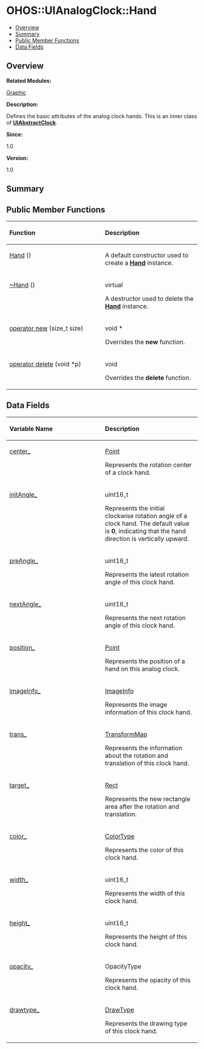 # OHOS::UIAnalogClock::Hand<a name="EN-US_TOPIC_0000001054918175"></a>

-   [Overview](#section1493720273165633)
-   [Summary](#section505005179165633)
-   [Public Member Functions](#pub-methods)
-   [Data Fields](#pub-attribs)

## **Overview**<a name="section1493720273165633"></a>

**Related Modules:**

[Graphic](graphic.md)

**Description:**

Defines the basic attributes of the analog clock hands. This is an inner class of  **[UIAbstractClock](ohos-uiabstractclock.md)**. 

**Since:**

1.0

**Version:**

1.0

## **Summary**<a name="section505005179165633"></a>

## Public Member Functions<a name="pub-methods"></a>

<a name="table1963605365165633"></a>
<table><thead align="left"><tr id="row1254231566165633"><th class="cellrowborder" valign="top" width="50%" id="mcps1.1.3.1.1"><p id="p838730732165633"><a name="p838730732165633"></a><a name="p838730732165633"></a>Function</p>
</th>
<th class="cellrowborder" valign="top" width="50%" id="mcps1.1.3.1.2"><p id="p517198002165633"><a name="p517198002165633"></a><a name="p517198002165633"></a>Description</p>
</th>
</tr>
</thead>
<tbody><tr id="row1135998516165633"><td class="cellrowborder" valign="top" width="50%" headers="mcps1.1.3.1.1 "><p id="p115008850165633"><a name="p115008850165633"></a><a name="p115008850165633"></a><a href="graphic.md#gac075169429f99f60ed660a44db7f4031">Hand</a> ()</p>
</td>
<td class="cellrowborder" valign="top" width="50%" headers="mcps1.1.3.1.2 "><p id="p2132862740165633"><a name="p2132862740165633"></a><a name="p2132862740165633"></a> </p>
<p id="p1971676658165633"><a name="p1971676658165633"></a><a name="p1971676658165633"></a>A default constructor used to create a <strong id="b631290215165633"><a name="b631290215165633"></a><a name="b631290215165633"></a><a href="ohos-uianalogclock-hand.md">Hand</a></strong> instance. </p>
</td>
</tr>
<tr id="row1449455664165633"><td class="cellrowborder" valign="top" width="50%" headers="mcps1.1.3.1.1 "><p id="p711347332165633"><a name="p711347332165633"></a><a name="p711347332165633"></a><a href="graphic.md#ga1e433482830dd12b9b40430dab92505f">~Hand</a> ()</p>
</td>
<td class="cellrowborder" valign="top" width="50%" headers="mcps1.1.3.1.2 "><p id="p1873060325165633"><a name="p1873060325165633"></a><a name="p1873060325165633"></a>virtual </p>
<p id="p1632440313165633"><a name="p1632440313165633"></a><a name="p1632440313165633"></a>A destructor used to delete the <strong id="b636387548165633"><a name="b636387548165633"></a><a name="b636387548165633"></a><a href="ohos-uianalogclock-hand.md">Hand</a></strong> instance. </p>
</td>
</tr>
<tr id="row1332425017165633"><td class="cellrowborder" valign="top" width="50%" headers="mcps1.1.3.1.1 "><p id="p430613896165633"><a name="p430613896165633"></a><a name="p430613896165633"></a><a href="graphic.md#ga4854963aa969ee20a6cd174a70f5cd23">operator new</a> (size_t size)</p>
</td>
<td class="cellrowborder" valign="top" width="50%" headers="mcps1.1.3.1.2 "><p id="p1637369453165633"><a name="p1637369453165633"></a><a name="p1637369453165633"></a>void * </p>
<p id="p15478559165633"><a name="p15478559165633"></a><a name="p15478559165633"></a>Overrides the <strong id="b1920539959165633"><a name="b1920539959165633"></a><a name="b1920539959165633"></a>new</strong> function. </p>
</td>
</tr>
<tr id="row1576482994165633"><td class="cellrowborder" valign="top" width="50%" headers="mcps1.1.3.1.1 "><p id="p1624551967165633"><a name="p1624551967165633"></a><a name="p1624551967165633"></a><a href="graphic.md#gadf1997a0f56ac2b220e7f0f8e8e0a6ef">operator delete</a> (void *p)</p>
</td>
<td class="cellrowborder" valign="top" width="50%" headers="mcps1.1.3.1.2 "><p id="p1336014366165633"><a name="p1336014366165633"></a><a name="p1336014366165633"></a>void </p>
<p id="p1951350351165633"><a name="p1951350351165633"></a><a name="p1951350351165633"></a>Overrides the <strong id="b1602187912165633"><a name="b1602187912165633"></a><a name="b1602187912165633"></a>delete</strong> function. </p>
</td>
</tr>
</tbody>
</table>

## Data Fields<a name="pub-attribs"></a>

<a name="table571831336165633"></a>
<table><thead align="left"><tr id="row840299950165633"><th class="cellrowborder" valign="top" width="50%" id="mcps1.1.3.1.1"><p id="p1277613613165633"><a name="p1277613613165633"></a><a name="p1277613613165633"></a>Variable Name</p>
</th>
<th class="cellrowborder" valign="top" width="50%" id="mcps1.1.3.1.2"><p id="p1193888637165633"><a name="p1193888637165633"></a><a name="p1193888637165633"></a>Description</p>
</th>
</tr>
</thead>
<tbody><tr id="row156314075165633"><td class="cellrowborder" valign="top" width="50%" headers="mcps1.1.3.1.1 "><p id="p446979987165633"><a name="p446979987165633"></a><a name="p446979987165633"></a><a href="graphic.md#ga809741355c5cc352c0755915002b987f">center_</a></p>
</td>
<td class="cellrowborder" valign="top" width="50%" headers="mcps1.1.3.1.2 "><p id="p1536015957165633"><a name="p1536015957165633"></a><a name="p1536015957165633"></a> <a href="ohos-point.md">Point</a> </p>
<p id="p1783841035165633"><a name="p1783841035165633"></a><a name="p1783841035165633"></a>Represents the rotation center of a clock hand. </p>
</td>
</tr>
<tr id="row105538405165633"><td class="cellrowborder" valign="top" width="50%" headers="mcps1.1.3.1.1 "><p id="p597989597165633"><a name="p597989597165633"></a><a name="p597989597165633"></a><a href="graphic.md#gac140795ee9a077a7ccc4f9f466e7d3a0">initAngle_</a></p>
</td>
<td class="cellrowborder" valign="top" width="50%" headers="mcps1.1.3.1.2 "><p id="p235493558165633"><a name="p235493558165633"></a><a name="p235493558165633"></a> uint16_t </p>
<p id="p2069385556165633"><a name="p2069385556165633"></a><a name="p2069385556165633"></a>Represents the initial clockwise rotation angle of a clock hand. The default value is <strong id="b1418638892165633"><a name="b1418638892165633"></a><a name="b1418638892165633"></a>0</strong>, indicating that the hand direction is vertically upward. </p>
</td>
</tr>
<tr id="row1197168157165633"><td class="cellrowborder" valign="top" width="50%" headers="mcps1.1.3.1.1 "><p id="p867884796165633"><a name="p867884796165633"></a><a name="p867884796165633"></a><a href="graphic.md#ga55c99b69410211c1afa8a2038e248d46">preAngle_</a></p>
</td>
<td class="cellrowborder" valign="top" width="50%" headers="mcps1.1.3.1.2 "><p id="p895583321165633"><a name="p895583321165633"></a><a name="p895583321165633"></a> uint16_t </p>
<p id="p445879591165633"><a name="p445879591165633"></a><a name="p445879591165633"></a>Represents the latest rotation angle of this clock hand. </p>
</td>
</tr>
<tr id="row1012093242165633"><td class="cellrowborder" valign="top" width="50%" headers="mcps1.1.3.1.1 "><p id="p609869142165633"><a name="p609869142165633"></a><a name="p609869142165633"></a><a href="graphic.md#ga33b72e532b7391016669673b75c776e0">nextAngle_</a></p>
</td>
<td class="cellrowborder" valign="top" width="50%" headers="mcps1.1.3.1.2 "><p id="p804740221165633"><a name="p804740221165633"></a><a name="p804740221165633"></a> uint16_t </p>
<p id="p1811502748165633"><a name="p1811502748165633"></a><a name="p1811502748165633"></a>Represents the next rotation angle of this clock hand. </p>
</td>
</tr>
<tr id="row1328552717165633"><td class="cellrowborder" valign="top" width="50%" headers="mcps1.1.3.1.1 "><p id="p509735402165633"><a name="p509735402165633"></a><a name="p509735402165633"></a><a href="graphic.md#gab84788e217377616073a56752a6b4d42">position_</a></p>
</td>
<td class="cellrowborder" valign="top" width="50%" headers="mcps1.1.3.1.2 "><p id="p1080607171165633"><a name="p1080607171165633"></a><a name="p1080607171165633"></a> <a href="ohos-point.md">Point</a> </p>
<p id="p1200067387165633"><a name="p1200067387165633"></a><a name="p1200067387165633"></a>Represents the position of a hand on this analog clock. </p>
</td>
</tr>
<tr id="row1439627385165633"><td class="cellrowborder" valign="top" width="50%" headers="mcps1.1.3.1.1 "><p id="p2024489364165633"><a name="p2024489364165633"></a><a name="p2024489364165633"></a><a href="graphic.md#gae08106f4adf8b064a5163f52f46f42ab">imageInfo_</a></p>
</td>
<td class="cellrowborder" valign="top" width="50%" headers="mcps1.1.3.1.2 "><p id="p1429124461165633"><a name="p1429124461165633"></a><a name="p1429124461165633"></a> <a href="ohos-imageinfo.md">ImageInfo</a> </p>
<p id="p1079170470165633"><a name="p1079170470165633"></a><a name="p1079170470165633"></a>Represents the image information of this clock hand. </p>
</td>
</tr>
<tr id="row250981359165633"><td class="cellrowborder" valign="top" width="50%" headers="mcps1.1.3.1.1 "><p id="p665751843165633"><a name="p665751843165633"></a><a name="p665751843165633"></a><a href="graphic.md#ga884ffa215aff8d5094430581985432a7">trans_</a></p>
</td>
<td class="cellrowborder" valign="top" width="50%" headers="mcps1.1.3.1.2 "><p id="p1049722093165633"><a name="p1049722093165633"></a><a name="p1049722093165633"></a> <a href="ohos-transformmap.md">TransformMap</a> </p>
<p id="p269196468165633"><a name="p269196468165633"></a><a name="p269196468165633"></a>Represents the information about the rotation and translation of this clock hand. </p>
</td>
</tr>
<tr id="row459285429165633"><td class="cellrowborder" valign="top" width="50%" headers="mcps1.1.3.1.1 "><p id="p1903032645165633"><a name="p1903032645165633"></a><a name="p1903032645165633"></a><a href="graphic.md#gab0dc9c3ed8b2cd59a8d8b0db23920b6a">target_</a></p>
</td>
<td class="cellrowborder" valign="top" width="50%" headers="mcps1.1.3.1.2 "><p id="p659483669165633"><a name="p659483669165633"></a><a name="p659483669165633"></a> <a href="ohos-rect.md">Rect</a> </p>
<p id="p1079452318165633"><a name="p1079452318165633"></a><a name="p1079452318165633"></a>Represents the new rectangle area after the rotation and translation. </p>
</td>
</tr>
<tr id="row986594450165633"><td class="cellrowborder" valign="top" width="50%" headers="mcps1.1.3.1.1 "><p id="p1295032445165633"><a name="p1295032445165633"></a><a name="p1295032445165633"></a><a href="graphic.md#ga869869c28bbfb68610e35b13d5e42704">color_</a></p>
</td>
<td class="cellrowborder" valign="top" width="50%" headers="mcps1.1.3.1.2 "><p id="p689971257165633"><a name="p689971257165633"></a><a name="p689971257165633"></a> <a href="ohos-color32.md">ColorType</a> </p>
<p id="p1804151879165633"><a name="p1804151879165633"></a><a name="p1804151879165633"></a>Represents the color of this clock hand. </p>
</td>
</tr>
<tr id="row405261323165633"><td class="cellrowborder" valign="top" width="50%" headers="mcps1.1.3.1.1 "><p id="p69824409165633"><a name="p69824409165633"></a><a name="p69824409165633"></a><a href="graphic.md#gaea93bf4419cbd77518adb9b5818459c1">width_</a></p>
</td>
<td class="cellrowborder" valign="top" width="50%" headers="mcps1.1.3.1.2 "><p id="p687050806165633"><a name="p687050806165633"></a><a name="p687050806165633"></a> uint16_t </p>
<p id="p12928941165633"><a name="p12928941165633"></a><a name="p12928941165633"></a>Represents the width of this clock hand. </p>
</td>
</tr>
<tr id="row405915790165633"><td class="cellrowborder" valign="top" width="50%" headers="mcps1.1.3.1.1 "><p id="p206302330165633"><a name="p206302330165633"></a><a name="p206302330165633"></a><a href="graphic.md#gaab68804b560953e15fd645d8cc3e3cb1">height_</a></p>
</td>
<td class="cellrowborder" valign="top" width="50%" headers="mcps1.1.3.1.2 "><p id="p910400781165633"><a name="p910400781165633"></a><a name="p910400781165633"></a> uint16_t </p>
<p id="p1054683727165633"><a name="p1054683727165633"></a><a name="p1054683727165633"></a>Represents the height of this clock hand. </p>
</td>
</tr>
<tr id="row904563208165633"><td class="cellrowborder" valign="top" width="50%" headers="mcps1.1.3.1.1 "><p id="p1396975105165633"><a name="p1396975105165633"></a><a name="p1396975105165633"></a><a href="graphic.md#ga61f8aca511f419a431751251b95da518">opacity_</a></p>
</td>
<td class="cellrowborder" valign="top" width="50%" headers="mcps1.1.3.1.2 "><p id="p1689186204165633"><a name="p1689186204165633"></a><a name="p1689186204165633"></a> OpacityType </p>
<p id="p1591412264165633"><a name="p1591412264165633"></a><a name="p1591412264165633"></a>Represents the opacity of this clock hand. </p>
</td>
</tr>
<tr id="row517653794165633"><td class="cellrowborder" valign="top" width="50%" headers="mcps1.1.3.1.1 "><p id="p763565147165633"><a name="p763565147165633"></a><a name="p763565147165633"></a><a href="graphic.md#ga110679ca3eaad8f786a8c4afc07d36c0">drawtype_</a></p>
</td>
<td class="cellrowborder" valign="top" width="50%" headers="mcps1.1.3.1.2 "><p id="p1408888303165633"><a name="p1408888303165633"></a><a name="p1408888303165633"></a> <a href="graphic.md#ga0a595eeb50ce4e7dfff9ede16098d2db">DrawType</a> </p>
<p id="p2055130212165633"><a name="p2055130212165633"></a><a name="p2055130212165633"></a>Represents the drawing type of this clock hand. </p>
</td>
</tr>
</tbody>
</table>

